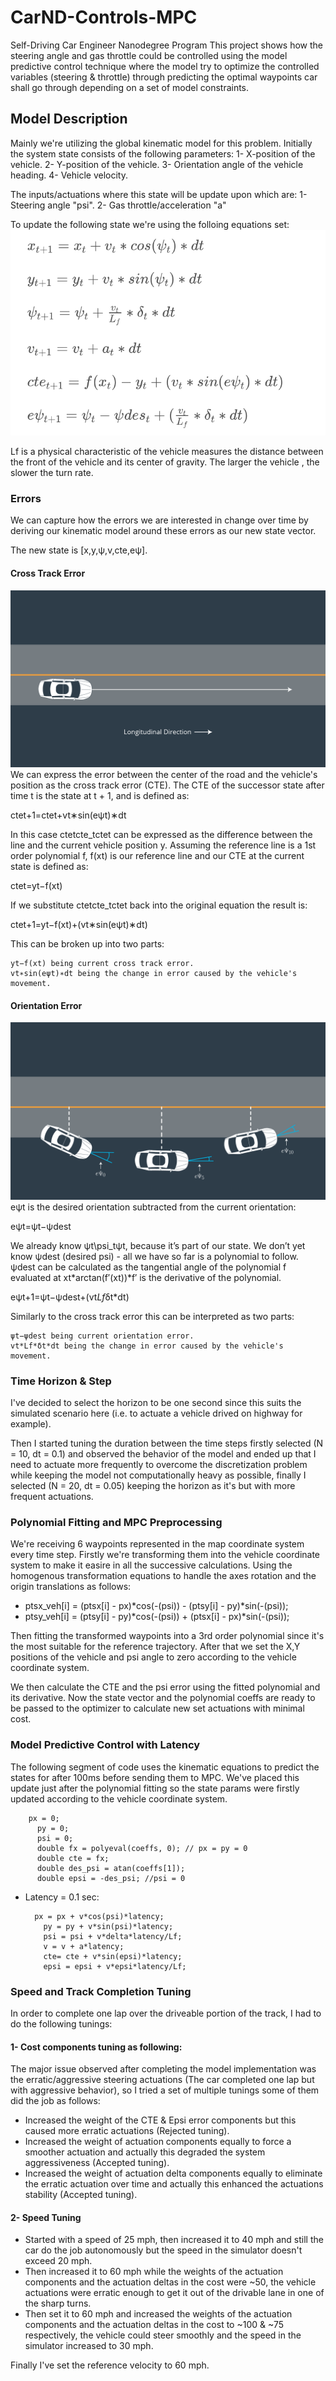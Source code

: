 # CarND-Controls-MPC
Self-Driving Car Engineer Nanodegree Program
This project shows how the steering angle and gas throttle could be controlled using the model predictive control technique where the model try to optimize the controlled variables (steering & throttle) through predicting the optimal waypoints car shall go through depending on a set of model constraints.

## Model Description
Mainly we're utilizing the global kinematic model for this problem. 
Initially the system state consists of the following parameters: 
1- X-position of the vehicle.
2- Y-position of the vehicle.
3- Orientation angle of the vehicle heading.
4- Vehicle velocity.

The inputs/actuations where this state will be update upon which are:
1- Steering angle "psi".
2- Gas throttle/acceleration "a"

To update the following state we're using the folloing equations set:
 ![State Update Eqns](eqns.png "State Update Eqns")

Lf is a physical characteristic of the vehicle measures the distance between the front of the vehicle and its center of gravity. The larger the vehicle , the slower the turn rate.

### Errors
We can capture how the errors we are interested in change over time by deriving our kinematic model around these errors as our new state vector.

The new state is [x,y,ψ,v,cte,eψ].

#### Cross Track Error
![Cross Track Error](07-l-errors-03.png "Cross Track Error")
We can express the error between the center of the road and the vehicle's position as the cross track error (CTE). The CTE of the successor state after time t is the state at t + 1, and is defined as:

ctet+1=ctet+vt∗sin(eψt)∗dt

In this case ctetcte_tctet​ can be expressed as the difference between the line and the current vehicle position y. Assuming the reference line is a 1st order polynomial f, f(xt) is our reference line and our CTE at the current state is defined as:

ctet=yt−f(xt)

If we substitute ctetcte_tctet​ back into the original equation the result is:

ctet+1=yt−f(xt)+(vt∗sin(eψt)∗dt)

This can be broken up into two parts:

    yt−f(xt) being current cross track error.
    vt∗sin(eψt)∗dt being the change in error caused by the vehicle's movement.

#### Orientation Error
![Orientation Error](07-l-errors-02.png "Orientation Error")
eψt​ is the desired orientation subtracted from the current orientation:

eψt=ψt−ψdest

We already know ψt\psi_tψt​, because it’s part of our state. We don’t yet know ψdest​ (desired psi) - all we have so far is a polynomial to follow. ψdest​ can be calculated as the tangential angle of the polynomial f evaluated at xt​*arctan(f′(xt))*f′ is the derivative of the polynomial.

eψt+1=ψt−ψdest+(vt*Lf*δt*dt)

Similarly to the cross track error this can be interpreted as two parts:

    ψt−ψdest being current orientation error.
    vt*Lf*δt*dt being the change in error caused by the vehicle's movement.

### Time Horizon & Step

I've decided to select the horizon to be one second since this suits the simulated scenario here (i.e. to actuate a vehicle drived on highway for example). 

Then I started tuning the duration between the time steps firstly selected (N = 10, dt = 0.1) and observed the behavior of the model and ended up that I need to actuate more frequently to overcome the discretization problem while keeping the model not computationally heavy as possible, finally I selected (N = 20, dt = 0.05) keeping the horizon as it's but with more frequent actuations. 

### Polynomial Fitting and MPC Preprocessing
We're receiving 6 waypoints represented in the map coordinate system every time step.
Firstly we're transforming them into the vehicle coordinate system to make it easire in all the successive calculations. 
Using the homogenous transformation equations to handle the axes rotation and the origin translations as follows: 

* ptsx_veh[i] = (ptsx[i] - px)*cos(-(psi)) -  (ptsy[i] - py)*sin(-(psi));
* ptsy_veh[i] = (ptsy[i] - py)*cos(-(psi)) +  (ptsx[i] - px)*sin(-(psi)); 

Then fitting the transformed waypoints into a 3rd order polynomial since it's the most suitable for the reference trajectory. 
After that we set the X,Y positions of the vehicle and psi angle to zero according to the vehicle coordinate system.

We then calculate the CTE and the psi error using the fitted polynomial and its derivative. 
Now the state vector and the polynomial coeffs are ready to be passed to the optimizer to calculate new set actuations with minimal cost.

### Model Predictive Control with Latency
The following segment of code uses the kinematic equations to predict the states for after 100ms before sending them to MPC. 
We've placed this update just after the polynomial fitting so the state params were firstly updated according to the vehicle coordinate system.

		px = 0;
          py = 0;
          psi = 0;
          double fx = polyeval(coeffs, 0); // px = py = 0
          double cte = fx;
          double des_psi = atan(coeffs[1]);
          double epsi = -des_psi; //psi = 0

- Latency = 0.1 sec:

	  
		px = px + v*cos(psi)*latency;
          py = py + v*sin(psi)*latency;
          psi = psi + v*delta*latency/Lf;
          v = v + a*latency;
          cte= cte + v*sin(epsi)*latency;
          epsi = epsi + v*epsi*latency/Lf;

### Speed and Track Completion Tuning
In order to complete one lap over the driveable portion of the track, I had to do the following tunings: 

#### 1- Cost components tuning as following: 
The major issue observed after completing the model implementation was the erratic/aggressive steering actuations (The car completed one lap but with aggressive behavior), so I tried a set of multiple tunings some of them did the job as follows:
- Increased the weight of the CTE & Epsi error components but this caused more erratic actuations (Rejected tuning).
- Increased the weight of actuation components equally to force a smoother actuation and actually this degraded the system aggressiveness (Accepted tuning).
- Increased the weight of actuation delta components equally to eliminate the erratic actuation over time and actually this enhanced the actuations stability (Accepted tuning).

#### 2- Speed Tuning
- Started with a speed of 25 mph, then increased it to 40 mph and still the car do the job autonomously but the speed in the simulator doesn't exceed 20 mph.
- Then increased it to 60 mph while the weights of the actuation components and the actuation deltas in the cost were ~50, the vehicle actuations were erratic enough to get it out of the drivable lane in one of the sharp turns.
- Then set it to 60 mph and increased the weights of the actuation components and the actuation deltas in the cost to ~100 & ~75 respectively, the vehicle could steer smoothly and the speed in the simulator increased to 30 mph.

Finally I've set the reference velocity to 60 mph.


